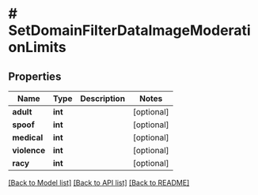 # # SetDomainFilterDataImageModerationLimits

## Properties

Name | Type | Description | Notes
------------ | ------------- | ------------- | -------------
**adult** | **int** |  | [optional]
**spoof** | **int** |  | [optional]
**medical** | **int** |  | [optional]
**violence** | **int** |  | [optional]
**racy** | **int** |  | [optional]

[[Back to Model list]](../../README.md#models) [[Back to API list]](../../README.md#endpoints) [[Back to README]](../../README.md)
